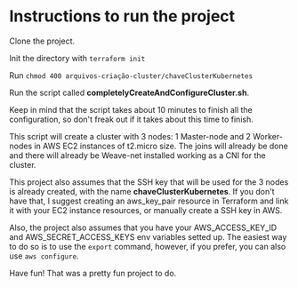 # Instructions to run the project

Clone the project.

Init the directory with `terraform init`

Run `chmod 400 arquivos-criação-cluster/chaveClusterKubernetes`

Run the script called **completelyCreateAndConfigureCluster.sh**. 

Keep in mind that the script takes about 10 minutes to finish all the configuration, so don't freak out if it takes about this time to finish.

This script will create a cluster with 3 nodes: 1 Master-node and 2 Worker-nodes in AWS EC2 instances of t2.micro size. The joins will already be done and there will already be Weave-net installed working as a CNI for the cluster.

This project also assumes that the SSH key that will be used for the 3 nodes is already created, with the name **chaveClusterKubernetes**. If you don't have that, I suggest creating an aws_key_pair resource in Terraform and link it with your EC2 instance resources, or manually create a SSH key in AWS.

Also, the project also assumes that you have your AWS_ACCESS_KEY_ID and AWS_SECRET_ACCESS_KEYS env variables setted up. The easiest way to do so is to use the `export` command, however, if you prefer, you can also use `aws configure`.

Have fun! That was a pretty fun project to do.


